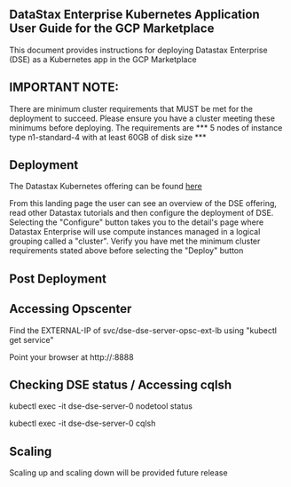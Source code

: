 ## DataStax Enterprise Kubernetes Application User Guide for the GCP Marketplace

This document provides instructions for deploying Datastax Enterprise (DSE) as a Kubernetes app in the GCP Marketplace

## IMPORTANT NOTE: 
There are minimum cluster requirements that MUST be met for the deployment to succeed. Please ensure you have a cluster meeting these minimums before deploying. The requirements are *** 5 nodes of instance type n1-standard-4 with at least 60GB of disk size ***

## Deployment
The Datastax Kubernetes offering can be found [here](https://console.cloud.google.com/marketplace/details/datastax-public/datastax-enterprise-gke?filter=solution-type:k8s&filter=category:database&project=gke-launcher-dev&folder&organizationId=617576085992)

From this landing page the user can see an overview of the DSE offering, read other Datastax tutorials and then configure the deployment of DSE. Selecting the "Configure" button takes you to the detail's page where Datastax Enterprise will use compute instances managed in a logical grouping called a "cluster". Verify you have met the minimum cluster requirements stated above before selecting the "Deploy" button

## Post Deployment

## Accessing Opscenter
Find the EXTERNAL-IP of svc/dse-dse-server-opsc-ext-lb using "kubectl get service"

Point your browser at http://<EXTERNAL-IP>:8888


## Checking DSE status / Accessing cqlsh
kubectl exec -it dse-dse-server-0 nodetool status

kubectl exec -it dse-dse-server-0 cqlsh

## Scaling
Scaling up and scaling down will be provided future release




